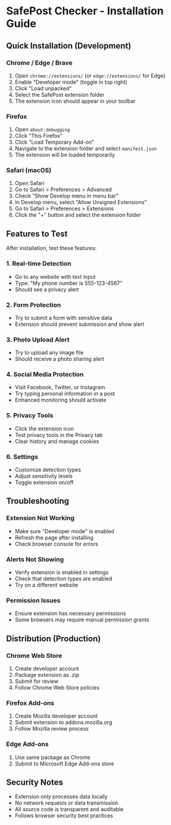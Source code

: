 # SafePost Checker - Installation Guide

## Quick Installation (Development)

### Chrome / Edge / Brave
1. Open `chrome://extensions/` (or `edge://extensions/` for Edge)
2. Enable "Developer mode" (toggle in top right)
3. Click "Load unpacked"
4. Select the SafePost extension folder
5. The extension icon should appear in your toolbar

### Firefox
1. Open `about:debugging`
2. Click "This Firefox"
3. Click "Load Temporary Add-on"
4. Navigate to the extension folder and select `manifest.json`
5. The extension will be loaded temporarily

### Safari (macOS)
1. Open Safari
2. Go to Safari > Preferences > Advanced
3. Check "Show Develop menu in menu bar"
4. In Develop menu, select "Allow Unsigned Extensions"
5. Go to Safari > Preferences > Extensions
6. Click the "+" button and select the extension folder

## Features to Test

After installation, test these features:

### 1. Real-time Detection
- Go to any website with text input
- Type: "My phone number is 555-123-4567"
- Should see a privacy alert

### 2. Form Protection
- Try to submit a form with sensitive data
- Extension should prevent submission and show alert

### 3. Photo Upload Alert
- Try to upload any image file
- Should receive a photo sharing alert

### 4. Social Media Protection
- Visit Facebook, Twitter, or Instagram
- Try typing personal information in a post
- Enhanced monitoring should activate

### 5. Privacy Tools
- Click the extension icon
- Test privacy tools in the Privacy tab
- Clear history and manage cookies

### 6. Settings
- Customize detection types
- Adjust sensitivity levels
- Toggle extension on/off

## Troubleshooting

### Extension Not Working
- Make sure "Developer mode" is enabled
- Refresh the page after installing
- Check browser console for errors

### Alerts Not Showing
- Verify extension is enabled in settings
- Check that detection types are enabled
- Try on a different website

### Permission Issues
- Ensure extension has necessary permissions
- Some browsers may require manual permission grants

## Distribution (Production)

### Chrome Web Store
1. Create developer account
2. Package extension as .zip
3. Submit for review
4. Follow Chrome Web Store policies

### Firefox Add-ons
1. Create Mozilla developer account
2. Submit extension to addons.mozilla.org
3. Follow Mozilla review process

### Edge Add-ons
1. Use same package as Chrome
2. Submit to Microsoft Edge Add-ons store

## Security Notes

- Extension only processes data locally
- No network requests or data transmission
- All source code is transparent and auditable
- Follows browser security best practices